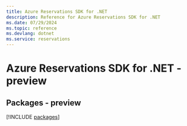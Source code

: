 ```yaml
---
title: Azure Reservations SDK for .NET
description: Reference for Azure Reservations SDK for .NET
ms.date: 07/29/2024
ms.topic: reference
ms.devlang: dotnet
ms.service: reservations
---
```

# Azure Reservations SDK for .NET - preview
## Packages - preview
[!INCLUDE [packages](reservations-index.md)]